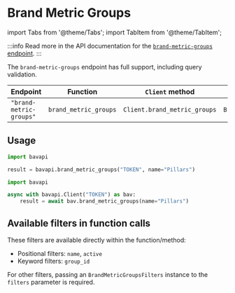 # Brand Metric Groups

import Tabs from '@theme/Tabs';
import TabItem from '@theme/TabItem';

:::info
Read more in the API documentation for the [`brand-metric-groups` endpoint](/metrics/metric-groups.md).
:::

The `brand-metric-groups` endpoint has full support, including query validation.

| Endpoint                | Function              | `Client` method              | Filters class              |
| ----------------------- | --------------------- | ---------------------------- | -------------------------- |
| `"brand-metric-groups"` | `brand_metric_groups` | `Client.brand_metric_groups` | `BrandMetricGroupsFilters` |

## Usage

<Tabs>
  <TabItem value="sync" label="Sync" default>

```py title="Using top-level functions"
import bavapi

result = bavapi.brand_metric_groups("TOKEN", name="Pillars")
```

  </TabItem>
  <TabItem value="async" label="Async">

```py title="Using Client asynchronously"
import bavapi

async with bavapi.Client("TOKEN") as bav:
    result = await bav.brand_metric_groups(name="Pillars")
```

  </TabItem>
</Tabs>

## Available filters in function calls

These filters are available directly within the function/method:

- Positional filters: `name`, `active`
- Keyword filters: `group_id`

For other filters, passing an `BrandMetricGroupsFilters` instance to the `filters` parameter is required.
